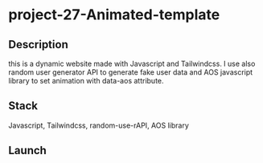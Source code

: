 # project-27-Animated-template

## Description

this is a dynamic website made with Javascript and Tailwindcss. I use also random user generator API to generate fake user data and AOS javascript library to set animation with data-aos attribute.

## Stack

Javascript, Tailwindcss, random-use-rAPI, AOS library

## Launch
